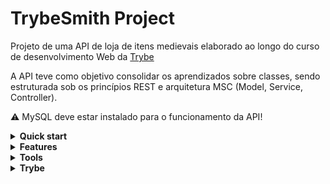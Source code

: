 # TrybeSmith Project

Projeto de uma API de loja de itens medievais elaborado ao longo do curso de desenvolvimento Web da [Trybe](https://www.betrybe.com/)

A API teve como objetivo consolidar os aprendizados sobre classes, sendo estruturada sob os princípios REST e arquitetura MSC (Model, Service, Controller).

⚠️ MySQL deve estar instalado para o funcionamento da API!

<details>
<summary><strong>Quick start</strong></summary>

1. Clone e mude para a pasta do repositório:
 
```bash
git clone git@github.com:pennaor/trybe-smith.git
cd trybe-smith
npm install
```

2. Crie um arquivo .env com as variáveis da ambiente exemplificadas no arquivo `.env.example` presente na raíz do projeto.

3. Execute as queries do arquivo `Trybesmith.sql` no cliente MySQL para criar o banco de dados

3. Inicie a aplicação com `npm start`.

</details>

<details>
<summary><strong>Features</strong></summary>

- Cadastro, login e autenticação de usuários

- Buscar e cadastrar pedidos e produtos

</details>

<details>
<summary><strong>Tools</strong></summary>

- [NodeJS](https://nodejs.org/en/)
- [TypeScript](https://www.typescriptlang.org/)
- [ExpressJS](https://expressjs.com/pt-br/)
- [JSON Web Token](https://www.npmjs.com/package/jsonwebtoken)
- [Joi](https://joi.dev/)
- [Eslint](https://eslint.org/)

</details>

<details>
<summary><strong>Trybe</strong></summary>

  - São de total autoria da [Trybe](https://www.betrybe.com/):
	 - O arquivo `Trybesmith.sql`, que é responsável pela criação do banco de dados usado pela API
   - Regras de ESLint

</details>